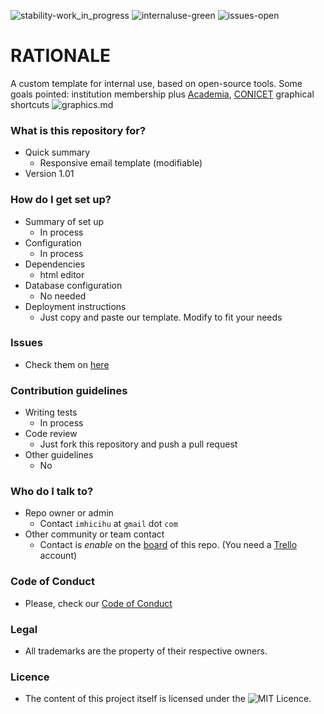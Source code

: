 ![stability-work_in_progress](https://bitbucket.org/repo/ekyaeEE/images/477405737-stability_work_in_progress.png)
![internaluse-green](https://bitbucket.org/repo/ekyaeEE/images/3847436881-internal_use_stable.png)
![issues-open](https://bitbucket.org/repo/ekyaeEE/images/2944199103-issues_open.png)

# RATIONALE #

A custom template for internal use, based on open-source tools. Some goals pointed: institution membership plus [Academia](https://www.academia.edu/), [CONICET](http://www.conicet.gov.ar/) graphical shortcuts 
![graphics.md](https://bitbucket.org/repo/qEX5Mq5/images/789346557-email_strategies.png)

### What is this repository for? ###

* Quick summary
    - Responsive email template (modifiable)
* Version 1.01

### How do I get set up? ###

* Summary of set up
    - In process
* Configuration
    - In process
* Dependencies
    - html editor
* Database configuration
    - No needed
* Deployment instructions
    - Just copy and paste our template. Modify to fit your needs

### Issues ###

* Check them on [here](hhttps://bitbucket.org/imhicihu/responsive-email-template/issues) 

### Contribution guidelines ###

* Writing tests
    - In process
* Code review
    - Just fork this repository and push a pull request
* Other guidelines
    - No

### Who do I talk to? ###

* Repo owner or admin
    - Contact `imhicihu` at `gmail` dot `com`
* Other community or team contact
    - Contact is _enable_ on the [board](https://bitbucket.org/imhicihu/responsive-email-template/addon/trello/trello-board) of this repo. (You need a [Trello](https://trello.com/) account)

### Code of Conduct

* Please, check our [Code of Conduct](https://bitbucket.org/imhicihu/esponsive-email-template/src/master/code_of_conduct.md)

### Legal ###

* All trademarks are the property of their respective owners.

### Licence ###

* The content of this project itself is licensed under the ![MIT Licence](https://bitbucket.org/repo/ekyaeEE/images/2049852260-MIT-license-green.png).     